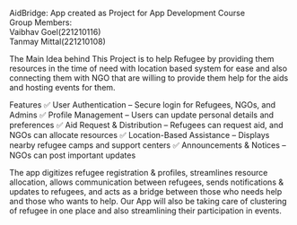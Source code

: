 AidBridge: App created as Project for App Development Course                              
Group Members:                                      
Vaibhav Goel(221210116)                                          
Tanmay Mittal(221210108)

The Main Idea behind This Project is to help Refugee by providing them resources in the time of need with location based system for ease and also connecting them with NGO that are willing to provide them help for the aids and hosting events for them.

 Features
✅ User Authentication – Secure login for Refugees, NGOs, and Admins
✅ Profile Management – Users can update personal details and preferences
✅ Aid Request & Distribution – Refugees can request aid, and NGOs can allocate resources
✅ Location-Based Assistance – Displays nearby refugee camps and support centers
✅ Announcements & Notices – NGOs can post important updates

The app digitizes refugee registration & profiles, streamlines resource allocation, allows communication between refugees, sends notifications & updates to refugees, and acts as a bridge between those who needs help and those who wants to help.
Our App will also be taking care of clustering of refugee in one place and also streamlining their participation in events.

